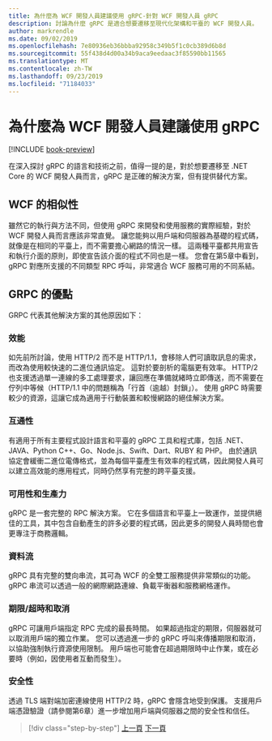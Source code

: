 ```yaml
---
title: 為什麼為 WCF 開發人員建議使用 gRPC-針對 WCF 開發人員 gRPC
description: 討論為什麼 gRPC 是適合想要遷移至現代化架構和平臺的 WCF 開發人員。
author: markrendle
ms.date: 09/02/2019
ms.openlocfilehash: 7e80936eb36bbba92958c349b5f1c0cb389d6b8d
ms.sourcegitcommit: 55f438d4d00a34b9aca9eedaac3f85590bb11565
ms.translationtype: MT
ms.contentlocale: zh-TW
ms.lasthandoff: 09/23/2019
ms.locfileid: "71184033"
---
```

# <a name="why-grpc-is-recommended-for-wcf-developers"></a>為什麼為 WCF 開發人員建議使用 gRPC

[!INCLUDE [book-preview](../../../includes/book-preview.md)]

在深入探討 gRPC 的語言和技術之前，值得一提的是，對於想要遷移至 .NET Core 的 WCF 開發人員而言，gRPC 是正確的解決方案，但有提供替代方案。

## <a name="similarity-to-wcf"></a>WCF 的相似性

雖然它的執行與方法不同，但使用 gRPC 來開發和使用服務的實際經驗，對於 WCF 開發人員而言應該非常直覺。 讓您能夠以用戶端和伺服器為基礎的程式碼，就像是在相同的平臺上，而不需要擔心網路的情況一樣。 這兩種平臺都共用宣告和執行介面的原則，即使宣告該介面的程式不同也是一樣。 您會在第5章中看到，gRPC 對應所支援的不同類型 RPC 呼叫，非常適合 WCF 服務可用的不同系結。

## <a name="benefits-of-grpc"></a>GRPC 的優點

GRPC 代表其他解決方案的其他原因如下：

### <a name="performance"></a>效能

如先前所討論，使用 HTTP/2 而不是 HTTP/1.1，會移除人們可讀取訊息的需求，而改為使用較快速的二進位通訊協定。 這對於要剖析的電腦更有效率。 HTTP/2 也支援透過單一連線的多工處理要求，讓回應在準備就緒時立即傳送，而不需要在佇列中等候（HTTP/1.1 中的問題稱為「行首（逾越）封鎖」）。 使用 gRPC 時需要較少的資源，這讓它成為適用于行動裝置和較慢網路的絕佳解決方案。

### <a name="interoperability"></a>互通性

有適用于所有主要程式設計語言和平臺的 gRPC 工具和程式庫，包括 .NET、JAVA、Python C++、Go、Node.js、Swift、Dart、RUBY 和 PHP。 由於通訊協定會緩衝二進位電傳格式，並為每個平臺產生有效率的程式碼，因此開發人員可以建立高效能的應用程式，同時仍然享有完整的跨平臺支援。

### <a name="usability-and-productivity"></a>可用性和生產力

gRPC 是一套完整的 RPC 解決方案。 它在多個語言和平臺上一致運作，並提供絕佳的工具，其中包含自動產生的許多必要的程式碼，因此更多的開發人員時間也會更專注于商務邏輯。

### <a name="streaming"></a>資料流

gRPC 具有完整的雙向串流，其可為 WCF 的全雙工服務提供非常類似的功能。 gRPC 串流可以透過一般的網際網路連線、負載平衡器和服務網格運作。

### <a name="deadlinetimeouts-and-cancellation"></a>期限/超時和取消

gRPC 可讓用戶端指定 RPC 完成的最長時間。 如果超過指定的期限，伺服器就可以取消用戶端的獨立作業。 您可以透過進一步的 gRPC 呼叫來傳播期限和取消，以協助強制執行資源使用限制。 用戶端也可能會在超過期限時中止作業，或在必要時（例如，因使用者互動而發生）。

### <a name="security"></a>安全性

透過 TLS 端對端加密連線使用 HTTP/2 時，gRPC 會隱含地受到保護。 支援用戶端憑證驗證（請參閱第6章）進一步增加用戶端與伺服器之間的安全性和信任。

>[!div class="step-by-step"]
>[上一頁](network-protocols.md)
>[下一頁](protocol-buffers.md)
